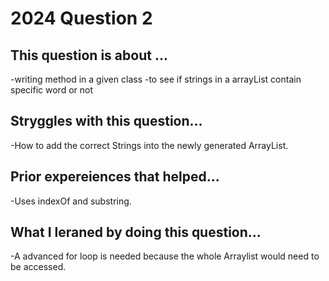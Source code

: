 # 2024 Question 2

## This question is about ...
-writing method in a given class
-to see if strings in a arrayList contain specific word or not

## Stryggles with this question...
-How to add the correct Strings into the newly generated ArrayList.

## Prior expereiences that helped...
-Uses indexOf and substring.

## What I leraned by doing this question...
-A advanced for loop is needed because the whole Arraylist would need to be accessed.

